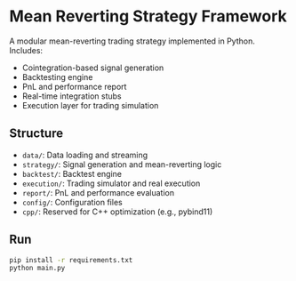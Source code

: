 # Mean Reverting Strategy Framework

A modular mean-reverting trading strategy implemented in Python. Includes:
- Cointegration-based signal generation
- Backtesting engine
- PnL and performance report
- Real-time integration stubs
- Execution layer for trading simulation

## Structure

- `data/`: Data loading and streaming
- `strategy/`: Signal generation and mean-reverting logic
- `backtest/`: Backtest engine
- `execution/`: Trading simulator and real execution
- `report/`: PnL and performance evaluation
- `config/`: Configuration files
- `cpp/`: Reserved for C++ optimization (e.g., pybind11)

## Run

```bash
pip install -r requirements.txt
python main.py
```

